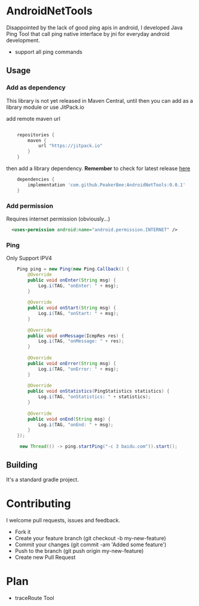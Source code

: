 # AndroidNetTools

Disappointed by the lack of good ping apis in android, I developed Java Ping Tool that call ping native interface by jni for everyday android development.

* support all ping commands

## Usage
### Add as dependency
This library is not yet released in Maven Central, until then you can add as a library module or use JitPack.io

add remote maven url

```groovy

    repositories {
        maven {
            url "https://jitpack.io"
        }
    }
```

then add a library dependency. **Remember** to check for latest release [here](https://github.com/PeakerBee/AndroidNetTools/releases)

```groovy
    dependencies {
        implementation 'com.github.PeakerBee:AndroidNetTools:0.0.1'
    }
```
### Add permission
Requires internet permission (obviously...)
```xml
  <uses-permission android:name="android.permission.INTERNET" />
```

### Ping

Only Support IPV4

```java
    Ping ping = new Ping(new Ping.Callback() {
        @Override
        public void onEnter(String msg) {
            Log.i(TAG, "onEnter: " + msg);
        }
        
        @Override
        public void onStart(String msg) {
            Log.i(TAG, "onStart: " + msg);
        }
        
        @Override
        public void onMessage(IcmpRes res) {
            Log.i(TAG, "onMessage: " + res);
        }
        
        @Override
        public void onError(String msg) {
            Log.i(TAG, "onError: " + msg);
        }
        
        @Override
        public void onStatistics(PingStatistics statistics) {
            Log.i(TAG, "onStatistics: " + statistics);
        }
        
        @Override
        public void onEnd(String msg) {
            Log.i(TAG, "onEnd: " + msg);
        }
    });

     new Thread(() -> ping.startPing("-c 3 baidu.com")).start();
```

## Building

It's a standard gradle project.

# Contributing

I welcome pull requests, issues and feedback.

- Fork it
- Create your feature branch (git checkout -b my-new-feature)
- Commit your changes (git commit -am 'Added some feature')
- Push to the branch (git push origin my-new-feature)
- Create new Pull Request

# Plan
- traceRoute Tool